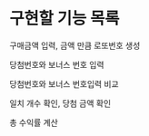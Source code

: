 # 구현할 기능 목록

구매금액 입력, 금액 만큼 로또번호 생성

당첨번호와 보너스 번호 입력

당첨번호와 보너스 번호입력 비교

일치 개수 확인, 당첨 금액 확인

총 수익률 계산